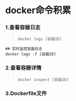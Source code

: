 # docker命令积累

### 1.查看容器日志
> `docker logs [容器ID]`

    ## 实时监控容器日志
    docker logs -f [容器ID]


### 2.查看容器详情
> `docker inspect [容器ID]`


### 3.Dockerfile文件
